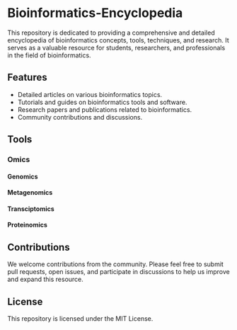 # Bioinformatics-Encyclopedia

This repository is dedicated to providing a comprehensive and detailed encyclopedia of bioinformatics concepts, tools, techniques, and research. It serves as a valuable resource for students, researchers, and professionals in the field of bioinformatics.

## Features

- Detailed articles on various bioinformatics topics.
- Tutorials and guides on bioinformatics tools and software.
- Research papers and publications related to bioinformatics.
- Community contributions and discussions.
## Tools
### Omics
#### Genomics
#### Metagenomics
#### Transciptomics
#### Proteinomics


## Contributions

We welcome contributions from the community. Please feel free to submit pull requests, open issues, and participate in discussions to help us improve and expand this resource.

## License

This repository is licensed under the MIT License.
